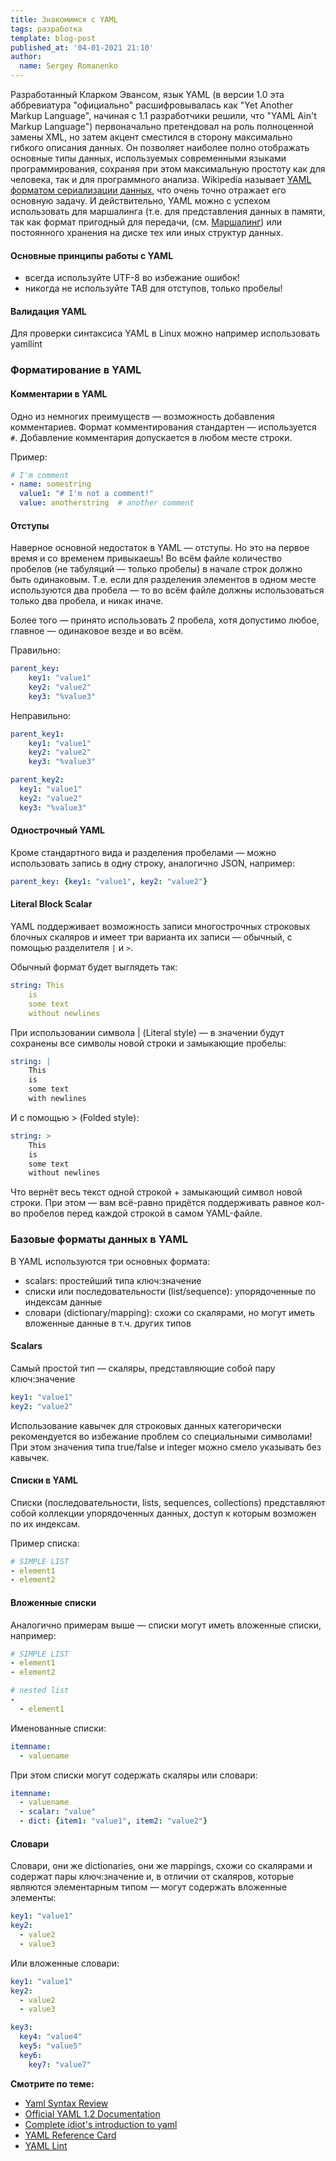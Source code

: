 ```yaml
---
title: Знакомимся с YAML
tags: разработка
template: blog-post
published_at: '04-01-2021 21:10'
author:
  name: Sergey Romanenko
---
```


Разработанный Кларком Эвансом, язык YAML (в версии 1.0 эта аббревиатура "официально" расшифровывалась как "Yet Another Markup Language", начиная с 1.1 разработчики решили, что "YAML Ain't Markup Language") первоначально претендовал на роль полноценной замены XML, но затем акцент сместился в сторону максимально гибкого описания данных. Он позволяет наиболее полно отображать основные типы данных, используемых современными языками программирования, сохраняя при этом максимальную простоту как для человека, так и для программного анализа. Wikipedia называет [YAML форматом сериализации данных](http://ru.wikipedia.org/wiki/YAML), что очень точно отражает его основную задачу. И действительно, YAML можно с успехом использовать для маршалинга (т.е. для представления данных в памяти, так как формат пригодный для передачи, (см. [Маршалинг](http://ru.wikipedia.org/wiki/Маршалинг)) или постоянного хранения на диске тех или иных структур данных.

#### Основные принципы работы с YAML

* всегда используйте UTF-8 во избежание ошибок!
* никогда не используйте TAB для отступов, только пробелы!

#### Валидация YAML
Для проверки синтаксиса YAML в Linux можно например использовать yamllint

### Форматирование в YAML

#### Комментарии в YAML

Одно из немногих преимуществ — возможность добавления комментариев. Формат комментирования стандартен — используется `#`.
Добавление комментария допускается в любом месте строки.

Пример:

```yaml
# I'm comment
- name: somestring
  value1: "# I'm not a comment!"
  value: anotherstring  # another comment
```


#### Отступы

Наверное основной недостаток в YAML — отступы. Но это на первое время и со временем привыкаешь!
Во всём файле количество пробелов (не табуляций — только пробелы) в начале строк должно быть одинаковым.
Т.е. если для разделения элементов в одном месте используются два пробела — то во всём файле должны использоваться только два пробела, и никак иначе.  

Более того — принято использовать 2 пробела, хотя допустимо любое, главное — одинаковое везде и во всём.

Правильно:

```yaml
parent_key:
    key1: "value1"
    key2: "value2"
    key3: "%value3"
```

Неправильно:

```yaml
parent_key1:
    key1: "value1"
    key2: "value2"
    key3: "%value3"

parent_key2:
  key1: "value1"
  key2: "value2"
  key3: "%value3"
```

#### Однострочный YAML

Кроме стандартного вида и разделения пробелами — можно использовать запись в одну строку, аналогично JSON, например:

```yaml
parent_key: {key1: "value1", key2: "value2"}
```

#### Literal Block Scalar

YAML поддерживает возможность записи многострочных строковых блочных скаляров и имеет три варианта их записи — обычный, с помощью разделителя `|` и `>`.

Обычный формат будет выглядеть так:

```yaml
string: This
    is
    some text
    without newlines
```

При использовании символа | (Literal style) — в значении будут сохранены все символы новой строки и замыкающие пробелы:

```yaml
string: |
    This
    is
    some text
    with newlines
```

И с помощью > (Folded style):

```yaml
string: >
    This
    is
    some text
    without newlines
```

Что вернёт весь текст одной строкой + замыкающий символ новой строки.
При этом — вам всё-равно придётся поддерживать равное кол-во пробелов перед каждой строкой в самом YAML-файле.

### Базовые форматы данных в YAML

В YAML используются три основных формата:
* scalars: простейший типа ключ:значение
* списки или последовательности (list/sequence): упорядоченные по индексам данные
* словари (dictionary/mapping): схожи со скалярами, но могут иметь вложенные данные в т.ч. других типов

#### Scalars

Самый простой тип — скаляры, представляющие собой пару ключ:значение

```yaml
key1: "value1"
key2: "value2"
```

Использование кавычек для строковых данных категорически рекомендуется во избежание проблем со специальными символами! При этом значения типа true/false и integer можно смело указывать без кавычек.

#### Списки в YAML

Списки (последовательности, lists, sequences, collections) представляют собой коллекции упорядоченных данных, доступ к которым возможен по их индексам.

Пример списка:

```yaml
# SIMPLE LIST
- element1
- element2
```

#### Вложенные списки

Аналогично примерам выше — списки могут иметь вложенные списки, например:

```yaml
# SIMPLE LIST
- element1
- element2

# nested list
-
  - element1
```

Именованные списки:

```yaml
itemname:
  - valuename
```

При этом списки могут содержать скаляры или словари:

```yaml
itemname:
  - valuename
  - scalar: "value"
  - dict: {item1: "value1", item2: "value2"}
```

#### Словари

Словари, они же dictionaries, они же mappings, схожи со cкалярами и содержат пары ключ:значение и, в отличии от скаляров, которые являются элементарным типом — могут содержать вложенные элементы:

```yaml
key1: "value1"
key2:
  - value2
  - value3
```

Или вложенные словари:

```yaml
key1: "value1"
key2:
  - value2
  - value3

key3:
  key4: "value4"
  key5: "value5"
  key6:
    key7: "value7"
```

**Смотрите по теме:**
* [Yaml Syntax Review](https://docs.flextype.org/en/core/serializers/yaml)
* [Official YAML 1.2 Documentation](https://yaml.org/spec/1.2/spec.html)
* [Complete idiot's introduction to yaml](https://github.com/Animosity/CraftIRC/wiki/Complete-idiot's-introduction-to-yaml)
* [YAML Reference Card](https://yaml.org/refcard.html)
* [YAML Lint](http://www.yamllint.com)
